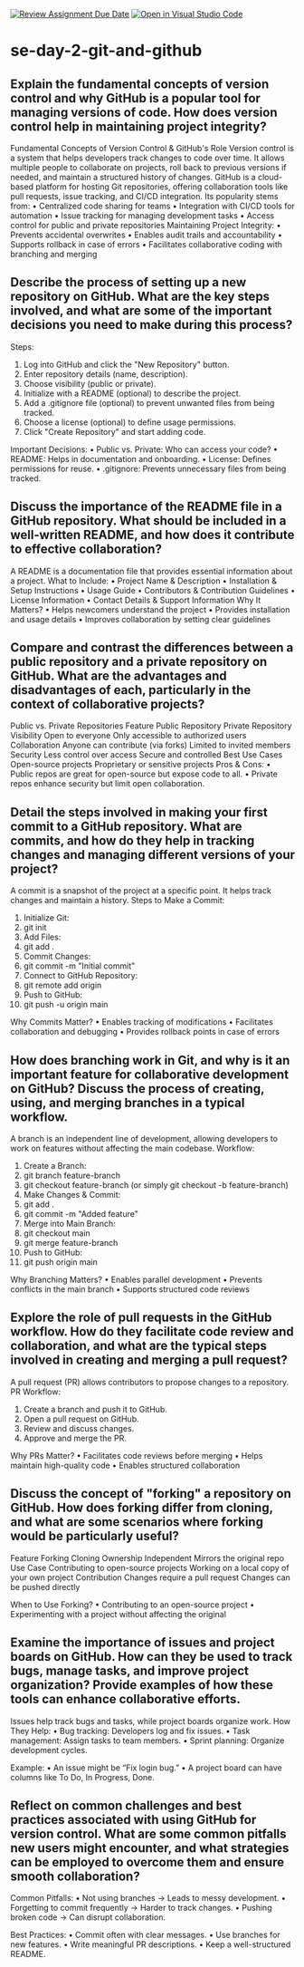 [![Review Assignment Due Date](https://classroom.github.com/assets/deadline-readme-button-22041afd0340ce965d47ae6ef1cefeee28c7c493a6346c4f15d667ab976d596c.svg)](https://classroom.github.com/a/8wgCKhpZ)
[![Open in Visual Studio Code](https://classroom.github.com/assets/open-in-vscode-2e0aaae1b6195c2367325f4f02e2d04e9abb55f0b24a779b69b11b9e10269abc.svg)](https://classroom.github.com/online_ide?assignment_repo_id=18442947&assignment_repo_type=AssignmentRepo)
# se-day-2-git-and-github
## Explain the fundamental concepts of version control and why GitHub is a popular tool for managing versions of code. How does version control help in maintaining project integrity?

Fundamental Concepts of Version Control & GitHub's Role
Version control is a system that helps developers track changes to code over time. It allows multiple people to collaborate on projects, roll back to previous versions if needed, and maintain a structured history of changes.
GitHub is a cloud-based platform for hosting Git repositories, offering collaboration tools like pull requests, issue tracking, and CI/CD integration. Its popularity stems from:
•	Centralized code sharing for teams
•	Integration with CI/CD tools for automation
•	Issue tracking for managing development tasks
•	Access control for public and private repositories
Maintaining Project Integrity:
•	Prevents accidental overwrites
•	Enables audit trails and accountability
•	Supports rollback in case of errors
•	Facilitates collaborative coding with branching and merging

## Describe the process of setting up a new repository on GitHub. What are the key steps involved, and what are some of the important decisions you need to make during this process?

Steps:
1.	Log into GitHub and click the "New Repository" button.
2.	Enter repository details (name, description).
3.	Choose visibility (public or private).
4.	Initialize with a README (optional) to describe the project.
5.	Add a .gitignore file (optional) to prevent unwanted files from being tracked.
6.	Choose a license (optional) to define usage permissions.
7.	Click "Create Repository" and start adding code.
   
Important Decisions:
•	Public vs. Private: Who can access your code?
•	README: Helps in documentation and onboarding.
•	License: Defines permissions for reuse.
•	.gitignore: Prevents unnecessary files from being tracked.

## Discuss the importance of the README file in a GitHub repository. What should be included in a well-written README, and how does it contribute to effective collaboration?

A README is a documentation file that provides essential information about a project.
What to Include:
•	Project Name & Description
•	Installation & Setup Instructions
•	Usage Guide
•	Contributors & Contribution Guidelines
•	License Information
•	Contact Details & Support Information
Why It Matters?
•	Helps newcomers understand the project
•	Provides installation and usage details
•	Improves collaboration by setting clear guidelines

## Compare and contrast the differences between a public repository and a private repository on GitHub. What are the advantages and disadvantages of each, particularly in the context of collaborative projects?

Public vs. Private Repositories
Feature    	      Public Repository       	             Private Repository
Visibility	     Open to everyone	                  Only accessible to authorized users
Collaboration	   Anyone can contribute (via forks)	Limited to invited members
Security	       Less control over access	          Secure and controlled
Best Use Cases	 Open-source projects	            Proprietary or sensitive projects
Pros & Cons:
•	Public repos are great for open-source but expose code to all.
•	Private repos enhance security but limit open collaboration.


## Detail the steps involved in making your first commit to a GitHub repository. What are commits, and how do they help in tracking changes and managing different versions of your project?

A commit is a snapshot of the project at a specific point. It helps track changes and maintain a history.
Steps to Make a Commit:
1.	Initialize Git: 
2.	git init
3.	Add Files: 
4.	git add .
5.	Commit Changes: 
6.	git commit -m "Initial commit"
7.	Connect to GitHub Repository: 
8.	git remote add origin <repository-url>
9.	Push to GitHub: 
10.	git push -u origin main
    
Why Commits Matter?
•	Enables tracking of modifications
•	Facilitates collaboration and debugging
•	Provides rollback points in case of errors


## How does branching work in Git, and why is it an important feature for collaborative development on GitHub? Discuss the process of creating, using, and merging branches in a typical workflow.

A branch is an independent line of development, allowing developers to work on features without affecting the main codebase.
Workflow:
1.	Create a Branch: 
2.	git branch feature-branch
3.	git checkout feature-branch
(or simply git checkout -b feature-branch)
4.	Make Changes & Commit: 
5.	git add .
6.	git commit -m "Added feature"
7.	Merge into Main Branch: 
8.	git checkout main
9.	git merge feature-branch
10.	Push to GitHub: 
11.	git push origin main
    
Why Branching Matters?
•	Enables parallel development
•	Prevents conflicts in the main branch
•	Supports structured code reviews

## Explore the role of pull requests in the GitHub workflow. How do they facilitate code review and collaboration, and what are the typical steps involved in creating and merging a pull request?

A pull request (PR) allows contributors to propose changes to a repository.
PR Workflow:
1.	Create a branch and push it to GitHub.
2.	Open a pull request on GitHub.
3.	Review and discuss changes.
4.	Approve and merge the PR.
   
Why PRs Matter?
•	Facilitates code reviews before merging
•	Helps maintain high-quality code
•	Enables structured collaboration


## Discuss the concept of "forking" a repository on GitHub. How does forking differ from cloning, and what are some scenarios where forking would be particularly useful?

Feature	                   Forking	                                 Cloning
Ownership	                Independent	                          Mirrors the original repo
Use Case	                Contributing to open-source projects	Working on a local copy of your own project
Contribution	            Changes require a pull request	      Changes can be pushed directly

When to Use Forking?
•	Contributing to an open-source project
•	Experimenting with a project without affecting the original


## Examine the importance of issues and project boards on GitHub. How can they be used to track bugs, manage tasks, and improve project organization? Provide examples of how these tools can enhance collaborative efforts.

Issues help track bugs and tasks, while project boards organize work.
How They Help:
•	Bug tracking: Developers log and fix issues.
•	Task management: Assign tasks to team members.
•	Sprint planning: Organize development cycles.

Example:
•	An issue might be “Fix login bug.”
•	A project board can have columns like To Do, In Progress, Done.


## Reflect on common challenges and best practices associated with using GitHub for version control. What are some common pitfalls new users might encounter, and what strategies can be employed to overcome them and ensure smooth collaboration?

Common Pitfalls:
•	Not using branches → Leads to messy development.
•	Forgetting to commit frequently → Harder to track changes.
•	Pushing broken code → Can disrupt collaboration.

Best Practices:
•	Commit often with clear messages.
•	Use branches for new features.
•	Write meaningful PR descriptions.
•	Keep a well-structured README.

